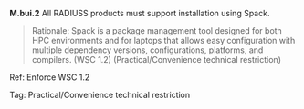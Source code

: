 
**M.bui.2** All RADIUSS products must support installation using Spack.

> Rationale: Spack is a package management tool designed for both HPC environments and for laptops that allows easy configuration with multiple dependency versions, configurations, platforms, and compilers. (WSC 1.2) (Practical/Convenience technical restriction)

Ref: Enforce WSC 1.2

Tag: Practical/Convenience technical restriction
